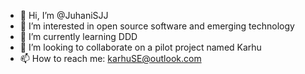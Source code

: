 - 👋 Hi, I’m @JuhaniSJJ
- 👀 I’m interested in open source software and emerging technology
- 🌱 I’m currently learning DDD
- 💞️ I’m looking to collaborate on a pilot project named Karhu
- 📫 How to reach me: karhuSE@outlook.com

<!---
JuhaniSJJ/JuhaniSJJ is a ✨ special ✨ repository because its `README.md` (this file) appears on your GitHub profile.
You can click the Preview link to take a look at your changes.
--->

